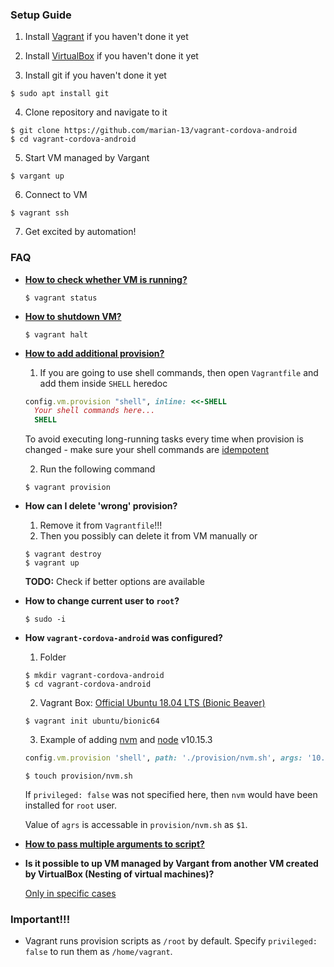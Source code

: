 ### Setup Guide

1. Install [Vagrant](https://www.vagrantup.com/downloads.html) if you haven't done it yet

2. Install [VirtualBox](https://www.virtualbox.org/wiki/Downloads) if you haven't done it yet

3. Install git if you haven't done it yet
  ```
  $ sudo apt install git
  ```

4. Clone repository and navigate to it
  ```
  $ git clone https://github.com/marian-13/vagrant-cordova-android
  $ cd vagrant-cordova-android
  ```

5. Start VM managed by Vargant
  ```
  $ vargant up
  ```

6. Connect to VM
  ```
  $ vagrant ssh
  ```

7. Get excited by automation!

### FAQ

- [**How to check whether VM is running?**](https://www.vagrantup.com/docs/cli/status.html)
  ```
  $ vagrant status
  ```

- [**How to shutdown VM?**](https://www.vagrantup.com/docs/cli/halt.html)
  ```
  $ vagrant halt
  ```

- [**How to add additional provision?**](https://www.vagrantup.com/docs/cli/provision.html)

  1. If you are going to use shell commands, then open `Vagrantfile` and add them inside `SHELL` heredoc
  ```Ruby
  config.vm.provision "shell", inline: <<-SHELL
    Your shell commands here...
    SHELL
  ```
  To avoid executing long-running tasks every time when provision is changed - make sure your shell commands are [idempotent](https://github.com/metaist/idempotent-bash#what-does-idempotent-mean)

  2. Run the following command
  ```
  $ vagrant provision
  ```

- **How can I delete 'wrong' provision?**

  1. Remove it from `Vagrantfile`!!!
  2. Then you possibly can delete it from VM manually or
  ```
  $ vagrant destroy
  $ vagrant up
  ```
  **TODO:** Check if better options are available


- **How to change current user to `root`?**
  ```
  $ sudo -i
  ```

- **How `vagrant-cordova-android` was configured?**
  1. Folder
  ```
  $ mkdir vagrant-cordova-android
  $ cd vagrant-cordova-android
  ```
  2. Vagrant Box: [Official Ubuntu 18.04 LTS (Bionic Beaver)](https://app.vagrantup.com/ubuntu/boxes/bionic64)
  ```
  $ vagrant init ubuntu/bionic64
  ```

  3. Example of adding [nvm](https://github.com/creationix/nvm) and [node](https://nodejs.org/en/) v10.15.3
    ```Ruby
    config.vm.provision 'shell', path: './provision/nvm.sh', args: '10.15.3', privileged: false
    ```
    ```
    $ touch provision/nvm.sh
    ```
    If `privileged: false` was not specified here, then `nvm` would have been installed for `root` user.

    Value of `agrs` is accessable in `provision/nvm.sh` as `$1`.

- **[How to pass multiple arguments to script?](https://stackoverflow.com/questions/15461898/passing-variable-to-a-shell-script-provisioner-in-vagrant#)**

- **Is it possible to up VM managed by Vargant from another VM created by VirtualBox (Nesting of virtual machines)?**

  [Only in specific cases](https://stackoverflow.com/questions/24620599/error-vt-x-not-available-for-vagrant-machine-inside-virtualbox)

### Important!!!
- Vagrant runs provision scripts as `/root` by default. Specify `privileged: false` to run them as `/home/vagrant`.
